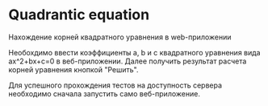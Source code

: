 # Quadrantic equation
Нахождение корней квадратного уравнения в web-приложении

Необохдимо ввести коэффициенты a, b и c квадратного уравнения вида ax^2+bx+c=0 в веб-приложении.
Далее получить результат расчета корней уравнения кнопкой "Решить".

Для успешного прохождения тестов на доступность сервера необходимо сначала запустить само веб-приложение.
